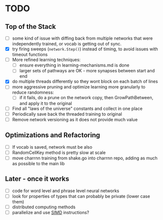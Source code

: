 # TODO

## Top of the Stack
- [ ] some kind of issue with diffing back from multiple networks that were independently trained,
    or vocab is getting out of sync.
- [x] try firing sweeps (`network.Step()`) instead of timing, to avoid issues with timeout functions
- [ ] More refined learning techniques:
    - [ ] ensure everything in learning-mechanisms.md is done
    - [ ] larger sets of pathways are OK - more synapses between start and end
- [x] do multiple threads differently so they wont block on each batch of lines
- [ ] more aggressive pruning and optimize learning more granularly to reduce randomness:
    - [ ] if it fails, do a prune on the network copy, then GrowPathBetween, and apply it to the original
- [ ] Find all "laws of the universe" constants and collect in one place
- [ ] Periodically save back the threaded training to original
- [ ] Remove network versioning as it does not provide much value

## Optimizations and Refactoring
- [ ] If vocab is saved, network must be also
- [ ] RandomCellKey method is pretty slow at scale
- [ ] move charrnn training from shake.go into charrnn repo, adding as much as possible to the main lib

## Later - once it works
- [ ] code for word level and phrase level neural networks
- [ ] look for properties of types that can probably be private (lower case them)
- [ ] distributed computing methods
- [ ] parallelize and use [SIMD](https://github.com/bjwbell/gensimd) instructions?

